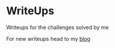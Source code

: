# WriteUps
Writeups for the challenges solved by me

For new writeups head to my [blog](https://blog.Sud0u53r.com/)
